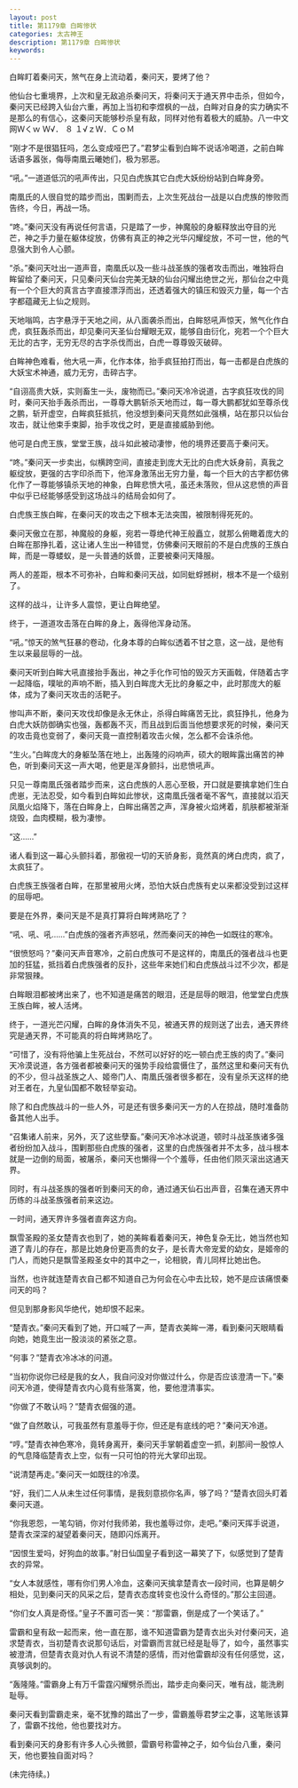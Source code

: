 ```yaml
---
layout: post
title: 第1179章 白眸惨状
categories: 太古神王
description: 第1179章 白眸惨状
keywords:
---
```


白眸盯着秦问天，煞气在身上流动着，秦问天，要烤了他？

他仙台七重境界，上次和皇无敌追杀秦问天，将秦问天于通天界中击杀，但如今，秦问天已经跨入仙台六重，再加上当初和李煜枫的一战，白眸对自身的实力确实不是那么的有信心，这秦问天能够秒杀皇有敌，同样对他有着极大的威胁。八一中文网Ｗくｗ Ｗ√． ８ １√ｚＷ．ＣｏＭ

“刚才不是很猖狂吗，怎么变成哑巴了。”君梦尘看到白眸不说话冷喝道，之前白眸话语多嚣张，侮辱南凰云曦她们，极为邪恶。

“吼。”一道道低沉的吼声传出，只见白虎族其它白虎大妖纷纷站到白眸身旁。

南凰氏的人很自觉的踏步而出，围剿而去，上次生死战台一战是以白虎族的惨败而告终，今日，再战一场。

“咚。”秦问天没有再说任何言语，只是踏了一步，神魔般的身躯释放出夺目的光芒，神之手力量在躯体绽放，仿佛有真正的神之光华闪耀绽放，不可一世，他的气息强大到令人心颤。

“杀。”秦问天吐出一道声音，南凰氏以及一些斗战圣族的强者攻击而出，唯独将白眸留给了秦问天，只见秦问天仙台完美无缺的仙台闪耀出绝世之光，那仙台之中竟有一个个巨大的真言古字直接漂浮而出，还透着强大的镇压和毁灭力量，每一个古字都蕴藏无上仙之规则。

天地嗡鸣，古字悬浮于天地之间，从八面袭杀而出，白眸怒吼声惊天，煞气化作白虎，疯狂轰杀而出，却见秦问天圣仙台耀眼无双，能够自由衍化，宛若一个个巨大无比的古字，无穷无尽的古字杀伐而出，白虎一尊尊毁灭破碎。

白眸神色难看，他大吼一声，化作本体，抬手疯狂拍打而出，每一击都是白虎族的大妖宝术神通，威力无穷，击碎古字。

“自诩高贵大妖，实则畜生一头，废物而已。”秦问天冷冷说道，古字疯狂攻伐的同时，秦问天抬手轰杀而出，一尊尊大鹏斩杀天地而过，每一尊大鹏都犹如至尊杀伐之鹏，斩开虚空，白眸疯狂抵抗，他没想到秦问天竟然如此强横，站在那只以仙台攻击，就让他束手束脚，抬手攻伐之时，更是直接威胁到他。

他可是白虎王族，堂堂王族，战斗如此被动凄惨，他的境界还要高于秦问天。

“咚。”秦问天一步卖出，似横跨空间，直接走到庞大无比的白虎大妖身前，真我之躯绽放，更强的古字印杀而下，他浑身激荡出无穷力量，每一个巨大的古字都仿佛化作了一尊能够镇杀天地的神象，白眸悲愤大吼，虽还未落败，但从这悲愤的声音中似乎已经能够感受到这场战斗的结局会如何了。

白虎族王族白眸，在秦问天的攻击之下根本无法突围，被限制得死死的。

秦问天傲立在那，神魔般的身躯，宛若一尊绝代神王般矗立，就那么俯瞰着庞大的白眸在那挣扎着，这让诸人生出一种错觉，仿佛秦问天眼前的不是白虎族的王族白眸，而是一尊蝼蚁，是一头普通的妖兽，正要被秦问天降服。

两人的差距，根本不可弥补，白眸和秦问天战，如同蚍蜉撼树，根本不是一个级别了。

这样的战斗，让许多人震惊，更让白眸绝望。

终于，一道道攻击落在白眸的身上，轰得他浑身动荡。

“吼。”惊天的煞气狂暴的卷动，化身本尊的白眸似透着不甘之意，这一战，是他有生以来最屈辱的一战。

秦问天听到白眸大吼直接抬手轰出，神之手化作可怕的毁灭方天画戟，伴随着古字一起降临，噗呲的声响不断，插入到白眸庞大无比的身躯之中，此时那庞大的躯体，成为了秦问天攻击的活靶子。

惨叫声不断，秦问天攻伐却像是永无休止，杀得白眸痛苦无比，疯狂挣扎，他身为白虎大妖防御确实也强，轰都轰不灭，而且战到后面当他想要求死的时候，秦问天的攻击竟也变弱了，秦问天竟一直控制着攻击火候，怎么都不会诛杀他。

“生火。”白眸庞大的身躯坠落在地上，出轰隆的闷响声，硕大的眼眸露出痛苦的神色，听到秦问天这一声大喝，他更是浑身颤抖，出悲愤吼声。

只见一尊南凰氏强者踏步而来，这白虎族的人恶心至极，开口就是要擒拿她们生白虎崽，无法忍受，如今看到白眸如此惨状，这南凰氏强者毫不客气，直接就以滔天凤凰火焰降下，落在白眸身上，白眸出痛苦之声，浑身被火焰烤着，肌肤都被渐渐烧毁，血肉模糊，极为凄惨。

“这……”

诸人看到这一幕心头颤抖着，那傲视一切的天骄身影，竟然真的烤白虎肉，疯了，太疯狂了。

白虎族王族强者白眸，在那里被用火烤，恐怕大妖白虎族有史以来都没受到过这样的屈辱吧。

要是在外界，秦问天是不是真打算将白眸烤熟吃了？

“吼、吼、吼……”白虎族的强者齐声怒吼，然而秦问天的神色一如既往的寒冷。

“很愤怒吗？”秦问天声音寒冷，之前白虎族可不是这样的，南凰氏的强者战斗也更加的狂猛，抵挡着白虎族强者的反扑，这些年来她们和白虎族战斗过不少次，都是非常狠辣。

白眸眼泪都被烤出来了，也不知道是痛苦的眼泪，还是屈辱的眼泪，他堂堂白虎族王族白眸，被人活烤。

终于，一道光芒闪耀，白眸的身体消失不见，被通天界的规则送了出去，通天界终究是通天界，不可能真的将白眸烤熟吃了。

“可惜了，没有将他骗上生死战台，不然可以好好的吃一顿白虎王族的肉了。”秦问天冷漠说道，各方强者都被秦问天的强势手段给震慑住了，虽然这里和秦问天有仇的不少，但斗战圣族之人、姬帝门人、南凰氏强者很多都在，没有皇杀天这样的绝对王者在，九皇仙国都不敢轻举妄动。

除了和白虎族战斗的一些人外，可是还有很多秦问天一方的人在掠战，随时准备防备其他人出手。

“召集诸人前来，另外，灭了这些孽畜。”秦问天冷冰冰说道，顿时斗战圣族诸多强者纷纷加入战斗，围剿那些白虎族的强者，这里的白虎族强者并不太多，战斗根本就是一边倒的局面，被屠杀，秦问天也懒得一个个羞辱，任由他们陨灭滚出这通天界。

同时，有斗战圣族的强者听到秦问天的命，通过通天仙石出声音，召集在通天界中历练的斗战圣族强者前来这边。

一时间，通天界许多强者直奔这方向。

飘雪圣殿的圣女楚青衣也到了，她的美眸看着秦问天，神色复杂无比，她当然也知道了青儿的存在，那是比她身份更高贵的女子，是长青大帝宠爱的幼女，是姬帝的门人，而她只是飘雪圣殿圣女中的其中之一，论相貌，青儿同样比她出色。

当然，也许就连楚青衣自己都不知道自己为何会在心中去比较，她不是应该痛恨秦问天的吗？

但见到那身影风华绝代，她却恨不起来。

“楚青衣。”秦问天看到了她，开口喊了一声，楚青衣美眸一滞，看到秦问天眼睛看向她，她竟生出一股淡淡的紧张之意。

“何事？”楚青衣冷冰冰的问道。

“当初你说你已经是我的女人，我自问没对你做过什么，你是否应该澄清一下。”秦问天冷道，使得楚青衣内心竟有些落寞，他，要他澄清事实。

“你做了不敢认吗？”楚青衣倔强的道。

“做了自然敢认，可我虽然有意羞辱于你，但还是有底线的吧？”秦问天冷道。

“哼。”楚青衣神色寒冷，竟转身离开，秦问天手掌朝着虚空一抓，刹那间一股惊人的气息降临楚青衣上空，似有一只可怕的符光大掌印出现。

“说清楚再走。”秦问天一如既往的冷漠。

“好，我们二人从未生过任何事情，是我刻意损你名声，够了吗？”楚青衣回头盯着秦问天道。

“你我恩怨，一笔勾销，你对付我师弟，我也羞辱过你，走吧。”秦问天挥手说道，楚青衣深深的凝望着秦问天，随即闪烁离开。

“因恨生爱吗，好狗血的故事。”射日仙国皇子看到这一幕笑了下，似感觉到了楚青衣的异常。

“女人本就感性，哪有你们男人冷血，这秦问天擒拿楚青衣一段时间，也算是朝夕相处，见到秦问天的风采之后，楚青衣态度转变也没什么奇怪的。”那公主回道。

“你们女人真是奇怪。”皇子不置可否一笑：“那雷霸，倒是成了一个笑话了。”

雷霸和皇有敌一起而来，他一直在那，谁不知道雷霸为楚青衣出头对付秦问天，追求楚青衣，当初楚青衣说那句话后，对雷霸而言就已经是耻辱了，如今，虽然事实被澄清，但楚青衣竟对仇人有说不清楚的感情，而对他雷霸却没有任何感觉，这，真够讽刺的。

“轰隆隆。”雷霸身上有万千雷霆闪耀劈杀而出，踏步走向秦问天，唯有战，能洗刷耻辱。

秦问天看到雷霸走来，毫不犹豫的踏出了一步，雷霸羞辱君梦尘之事，这笔账该算了，雷霸不找他，他也要找对方。

看到秦问天的身影有许多人心头微颤，雷霸号称雷神之子，如今仙台八重，秦问天，他也要独自面对吗？

(未完待续。)

